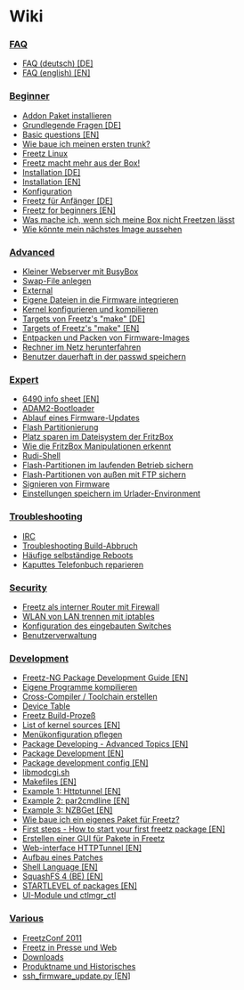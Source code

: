 [//]: # ( Do not edit this file! Run generate.sh to create it. )

# Wiki

### [FAQ](00_FAQ/README.md)
  - [FAQ (deutsch) [DE]](00_FAQ/FAQ.de.md)
  - [FAQ (english) [EN]](00_FAQ/FAQ.en.md)

### [Beginner](10_Beginner/README.md)
  - [Addon Paket installieren](10_Beginner/addon.md)
  - [Grundlegende Fragen [DE]](10_Beginner/basic_questions.de.md)
  - [Basic questions [EN]](10_Beginner/basic_questions.en.md)
  - [Wie baue ich meinen ersten trunk?](10_Beginner/first_trunk.md)
  - [Freetz Linux](10_Beginner/freetz_linux.md)
  - [Freetz macht mehr aus der Box!](10_Beginner/freetz.md)
  - [Installation [DE]](10_Beginner/install.de.md)
  - [Installation [EN]](10_Beginner/install.en.md)
  - [Konfiguration](10_Beginner/menuconfig.md)
  - [Freetz für Anfänger [DE]](10_Beginner/newbie.de.md)
  - [Freetz for beginners [EN]](10_Beginner/newbie.en.md)
  - [Was mache ich, wenn sich meine Box nicht Freetzen lässt](10_Beginner/newbie_errors.md)
  - [Wie könnte mein nächstes Image aussehen](10_Beginner/newbie_other.md)

### [Advanced](20_Advanced/README.md)
  - [Kleiner Webserver mit BusyBox](20_Advanced/busybox_httpd.md)
  - [Swap-File anlegen](20_Advanced/create_swap.md)
  - [External](20_Advanced/external.md)
  - [Eigene Dateien in die Firmware integrieren](20_Advanced/integrate_own_files.md)
  - [Kernel konfigurieren und kompilieren](20_Advanced/make_kernel.md)
  - [Targets von Freetz's "make" [DE]](20_Advanced/make_targets.de.md)
  - [Targets of Freetz's "make" [EN]](20_Advanced/make_targets.en.md)
  - [Entpacken und Packen von Firmware-Images](20_Advanced/repack_fw.md)
  - [Rechner im Netz herunterfahren](20_Advanced/shutdown.md)
  - [Benutzer dauerhaft in der passwd speichern](20_Advanced/user.md)

### [Expert](30_Expert/README.md)
  - [6490 info sheet [EN]](30_Expert/6490_info_sheet.en.md)
  - [ADAM2-Bootloader](30_Expert/adam2.md)
  - [Ablauf eines Firmware-Updates](30_Expert/firmware_update_details.md)
  - [Flash Partitionierung](30_Expert/flash.md)
  - [Platz sparen im Dateisystem der FritzBox](30_Expert/make_room.md)
  - [Wie die FritzBox Manipulationen erkennt](30_Expert/manipulation_detection.md)
  - [Rudi-Shell](30_Expert/rudi_shell.md)
  - [Flash-Partitionen im laufenden Betrieb sichern](30_Expert/save_mtd_1.md)
  - [Flash-Partitionen von außen mit FTP sichern](30_Expert/save_mtd_2.md)
  - [Signieren von Firmware](30_Expert/sign_image.md)
  - [Einstellungen speichern im Urlader-Environment](30_Expert/urlader_flags.md)

### [Troubleshooting](40_Troubleshooting/README.md)
  - [IRC](40_Troubleshooting/irc_channel.md)
  - [Troubleshooting Build-Abbruch](40_Troubleshooting/make_fail.md)
  - [Häufige selbständige Reboots](40_Troubleshooting/random_reboots.md)
  - [Kaputtes Telefonbuch reparieren](40_Troubleshooting/repair_phonebook.md)

### [Security](50_Security/README.md)
  - [Freetz als interner Router mit Firewall](50_Security/router_and_firewall.md)
  - [WLAN von LAN trennen mit iptables](50_Security/split_wlan_lan.md)
  - [Konfiguration des eingebauten Switches](50_Security/switch_config.md)
  - [Benutzerverwaltung](50_Security/user_management.md)

### [Development](60_Development/README.md)
  - [Freetz-NG Package Development Guide [EN]](60_Development/coding_guide.en.md)
  - [Eigene Programme kompilieren](60_Development/compile_own_progs.md)
  - [Cross-Compiler / Toolchain erstellen](60_Development/create_cross-compiler_toolchain.md)
  - [Device Table](60_Development/device_table.md)
  - [Freetz Build-Prozeß](60_Development/freetz_make.md)
  - [List of kernel sources [EN]](60_Development/kernel_sources.en.md)
  - [Menükonfiguration pflegen](60_Development/menuconfig.md)
  - [Package Developing - Advanced Topics [EN]](60_Development/package_development_advanced.en.md)
  - [Package Development [EN]](60_Development/package_development_basics.en.md)
  - [Package development config [EN]](60_Development/package_development_config.en.md)
  - [libmodcgi.sh](60_Development/package_development_libmodcgi.md)
  - [Makefiles [EN]](60_Development/package_development_makefiles.en.md)
  - [Example 1: Httptunnel [EN]](60_Development/package_development_pkgexample1.en.md)
  - [Example 2: par2cmdline [EN]](60_Development/package_development_pkgexample2.en.md)
  - [Example 3: NZBGet [EN]](60_Development/package_development_pkgexample3.en.md)
  - [Wie baue ich ein eigenes Paket für Freetz?](60_Development/package_development_simple.md)
  - [First steps - How to start your first freetz package [EN]](60_Development/package_development_start.en.md)
  - [Erstellen einer GUI für Pakete in Freetz](60_Development/package_development_webcreate.md)
  - [Web-interface HTTPTunnel [EN]](60_Development/package_development_webexample.en.md)
  - [Aufbau eines Patches](60_Development/patch.md)
  - [Shell Language [EN]](60_Development/shell_coding_conventions.en.md)
  - [SquashFS 4 (BE) [EN]](60_Development/squashfs4-be.en.md)
  - [STARTLEVEL of packages [EN]](60_Development/startlevel_of_packages.en.md)
  - [UI-Module und ctlmgr_ctl](60_Development/uimods.md)

### [Various](70_Various/README.md)
  - [FreetzConf 2011](70_Various/FreetzConf.md)
  - [Freetz in Presse und Web](70_Various/FreetzPress.md)
  - [Downloads](70_Various/FreetzRelease.md)
  - [Produktname und Historisches](70_Various/origin_and_history.md)
  - [ssh_firmware_update.py [EN]](70_Various/ssh_firmware_update.en.md)

